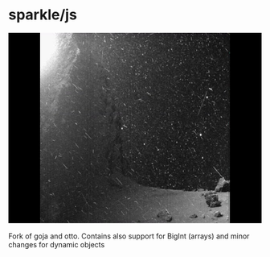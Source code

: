 sparkle/js
=========

![sparkle](sparkle.jpg)

Fork of goja and otto. Contains also support for BigInt (arrays) and minor changes for dynamic objects
